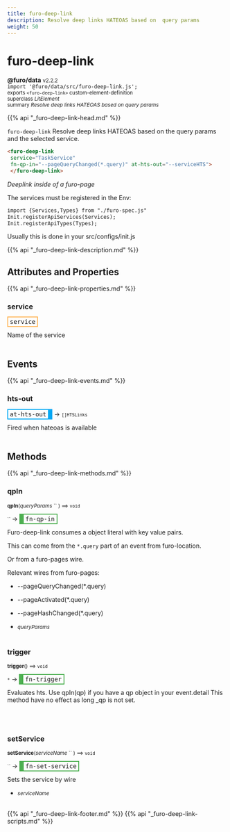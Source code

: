 ```yaml
---
title: furo-deep-link
description: Resolve deep links HATEOAS based on  query params
weight: 50
---
```


# furo-deep-link
**@furo/data** <small>v2.2.2</small>
<br>`import '@furo/data/src/furo-deep-link.js';`<small>
<br>exports `<furo-deep-link>` custom-element-definition
<br>superclass *LitElement*</small>
<br><small>summary *Resolve deep links HATEOAS based on  query params*</small>

{{% api "_furo-deep-link-head.md" %}}

`furo-deep-link`
Resolve deep links HATEOAS based on the query params and the selected service.

```html
<furo-deep-link
 service="TaskService"
 fn-qp-in="--pageQueryChanged(*.query)" at-hts-out="--serviceHTS">
 </furo-deep-link>
```
*Deeplink inside of a furo-page*


The services must be registered in the Env:

```html
import {Services,Types} from "./furo-spec.js"
Init.registerApiServices(Services);
Init.registerApiTypes(Types);
```


Usually this is done in your src/configs/init.js

{{% api "_furo-deep-link-description.md" %}}


## Attributes and Properties
{{% api "_furo-deep-link-properties.md" %}}







### **service**

<span  style="border-width:2px; border-style: solid;border-color:  rgb(255, 182, 91);font-family:monospace; padding:2px 4px;">service</span>
</small>

Name of the service
<br><br>


## Events
{{% api "_furo-deep-link-events.md" %}}

### **hts-out**
<span  style="border-width:2px 10px 2px 2px; border-style: solid;border-color:  rgb(2, 168, 244);font-family:monospace; padding:2px 4px;">at-hts-out</span>
→ <small>`[]HTSLinks`</small>

Fired when hateoas is available
<br><br>

## Methods
{{% api "_furo-deep-link-methods.md" %}}



### **qpIn**
<small>**qpIn**(*queryParams* `` ) ⟹ `void`</small>

<small>`` </small> →
<span  style="border-width:2px 2px 2px 10px; border-style: solid;border-color:  rgb(76, 175, 80);font-family:monospace; padding:2px 4px;">fn-qp-in</span>

Furo-deep-link consumes a object literal with key value pairs.

This can come from the `*.query` part of an event from furo-location.

Or from a furo-pages wire.

Relevant wires from furo-pages:
- --pageQueryChanged(*.query)
- --pageActivated(*.query)
- --pageHashChanged(*.query)

- <small>*queryParams* </small>
<br><br>

### **trigger**
<small>**trigger**() ⟹ `void`</small>

<small>`*`</small> →
<span  style="border-width:2px 2px 2px 10px; border-style: solid;border-color:  rgb(76, 175, 80);font-family:monospace; padding:2px 4px;">fn-trigger</span>

Evaluates hts. Use qpIn(qp) if you have a qp object in your event.detail
This method have no effect as long _qp is not set.

<br><br>

### **setService**
<small>**setService**(*serviceName* `` ) ⟹ `void`</small>

<small>`` </small> →
<span  style="border-width:2px 2px 2px 10px; border-style: solid;border-color:  rgb(76, 175, 80);font-family:monospace; padding:2px 4px;">fn-set-service</span>

Sets the service by wire

- <small>*serviceName* </small>
<br><br>







{{% api "_furo-deep-link-footer.md" %}}
{{% api "_furo-deep-link-scripts.md" %}}
